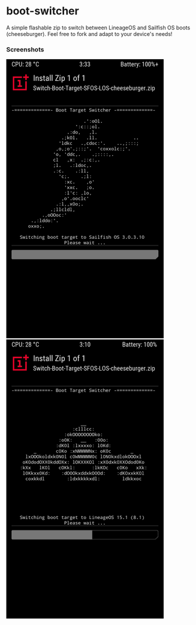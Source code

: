 # boot-switcher
A simple flashable zip to switch between LineageOS and Sailfish OS boots (cheeseburger). Feel free to fork and adapt to your device's needs!

### Screenshots

![Sailfish OS](screenshots/sfos.png "Switching boot to SFOS")
![LineageOS](screenshots/los.png "Switching boot to LOS")
